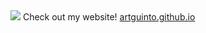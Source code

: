 <img src="https://capsule-render.vercel.app/api?type=venom&color=0:606c38,100:283618&height=300&section=header&text=Hello%20there!&fontSize=90&animation=fadeIn&fontColor=ffffff" />
Check out my website! <a href="https://aguin005.github.io/artguinto.github.io/" target="_blank">artguinto.github.io</a>

